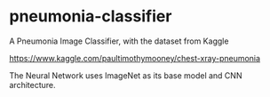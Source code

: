 # pneumonia-classifier
A Pneumonia Image Classifier, with the dataset from Kaggle

https://www.kaggle.com/paultimothymooney/chest-xray-pneumonia

The Neural Network uses ImageNet as its base model and CNN architecture.
